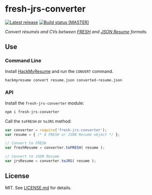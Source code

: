 fresh-jrs-converter
===================
[![Latest release][img-release]][latest-release]
[![Build status (MASTER)][img-master]][travis-url-master]

*Convert résumés and CVs between [FRESH][f] and [JSON Resume][j] formats.*

## Use

### Command Line

Install [HackMyResume][hmr] and run the `CONVERT` command.

```bash
hackmyresume convert resume.json converted-resume.json
```

### API

Install the `fresh-jrs-converter` module:

```bash
npm i fresh-jrs-converter
```

Call the `toFRESH` or `toJRS` method:

```javascript
var converter = require('fresh-jrs-converter');
var resume = { /* A FRESH or JSON Resume object */ };

// Convert to FRESH
var freshResume = converter.toFRESH( resume );

// Convert to JSON Resume
var jrsResume = converter.toJRS( resume );
```

## License

MIT. See [LICENSE.md][lic] for details.

[lic]: LICENSE.txt
[img-release]: https://img.shields.io/github/release/fresh-standard/fresh-jrs-converter.svg?label=version
[img-master]: https://img.shields.io/travis/fresh-standard/fresh-jrs-converter/master.svg
[travis-url-master]: https://travis-ci.org/fresh-standard/fresh-jrs-converter?branch=master
[latest-release]: https://github.com/fresh-standard/fresh-jrs-converter/releases/latest
[f]: https://resume.freshstandard.org
[j]: http://jsonresume.org
[hmr]: https://fluentdesk.com/hackmyresume
